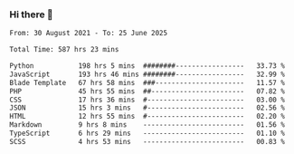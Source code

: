 ### Hi there 👋

<!--
**dominoto/dominoto** is a ✨ _special_ ✨ repository because its `README.md` (this file) appears on your GitHub profile.

Here are some ideas to get you started:

- 🔭 I’m currently working on ...
- 🌱 I’m currently learning ...
- 👯 I’m looking to collaborate on ...
- 🤔 I’m looking for help with ...
- 💬 Ask me about ...
- 📫 How to reach me: ...
- 😄 Pronouns: ...
- ⚡ Fun fact: ...
-->
<!--START_SECTION:waka-->

```txt
From: 30 August 2021 - To: 25 June 2025

Total Time: 587 hrs 23 mins

Python           198 hrs 5 mins  ########-----------------   33.73 %
JavaScript       193 hrs 46 mins ########-----------------   32.99 %
Blade Template   67 hrs 58 mins  ###----------------------   11.57 %
PHP              45 hrs 55 mins  ##-----------------------   07.82 %
CSS              17 hrs 36 mins  #------------------------   03.00 %
JSON             15 hrs 3 mins   #------------------------   02.56 %
HTML             12 hrs 55 mins  #------------------------   02.20 %
Markdown         9 hrs 8 mins    -------------------------   01.56 %
TypeScript       6 hrs 29 mins   -------------------------   01.10 %
SCSS             4 hrs 53 mins   -------------------------   00.83 %
```

<!--END_SECTION:waka-->
